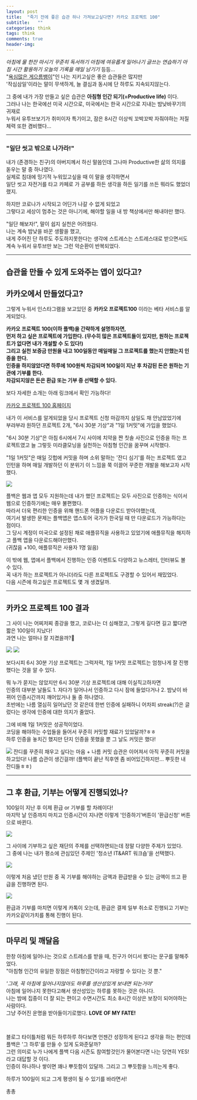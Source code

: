 ```yaml
---
layout: post
title:  "죽기 전에 좋은 습관 하나 가져보고싶다면? 카카오 프로젝트 100"
subtitle:   ""
categories: think
tags: think
comments: true
header-img: 
---
```

_아침에 물 한잔 마시기_
_꾸준히 독서하기_
_아침에 여유롭게 일어나기_
_글쓰는 연습하기_
_아침 시간 활용하기_
_오늘의 기록을 매일 남기기_
등등...
​  
"<u>욕심많은 게으름뱅이</u>"인 나는 지키고싶은 좋은 습관들은 많지만   
'작심삼일'이라는 말이 무색하게, 늘 결심과 동시에 단 하루도 지속되지않는다.  
  
그 중에 내가 가장 만들고 싶은 습관은 __아침형 인간 되기(=Productive life)__ 이다.  
그러나 나는 한국에선 미국 시간으로, 미국에서는 한국 시간으로 지내는 밤낮바꾸기의 귀재로  
누워서 유투브보기가 취미이자 특기이고, 잠은 8시간 이상씩 꼬박꼬박 자줘야하는 저질 체력 또한 겸비했다...  

---

 ### "일단 씻고 밖으로 나가라!"


내가 (존경하는 친구)의 아버지께서 하신 말씀인데 그나마 Productive한 삶의 의지를 돋우는 말 중 하나였다.  
실제로 침대에 밍기적 누워있고싶을 때 이 말을 생각하면서   
일단 씻고 자전거를 타고 카페로 가 공부를 하든 생각을 하든 일기를 쓰든 뭐라도 했었더랬지.

하지만 코로나가 시작되고 어딘가 나갈 수 없게 되었고   
그렇다고 세상이 멈추는 것은 아니기에, 해야할 일을 내 방 책상에서만 해내야만 했다.    

"일단 해보자!", 말이 쉽지 실천은 어려웠다.  
나는 계속 밤낮을 바꾼 생활을 했고,  
내게 주어진 단 하루도 주도하지못한다는 생각에 스트레스는 스트레스대로 받으면서도 계속 누워서 유투브만 보는 그런  악순환이 반복되었다.  

---

## 습관을 만들 수 있게 도와주는 앱이 있다고? 
## 카카오에서 만들었다고?
  


그렇게 누워서 인스타그램을 보고있던 중 __카카오 프로젝트100__ 이라는 베타 서비스를 알게되었다.  
  
__카카오 프로젝트 100(이하 플백)을 간략하게 설명하자면,__  
__먼저 하고 싶은 프로젝트에 가입한다. (무수히 많은 프로젝트들이 있지만, 원하는 프로젝트가 없다면 내가 개설할 수 도 있다!)__  
__그리고 실천 보증금 만원을 내고 100일동안 매일매일 그 프로젝트를 했는지 안했는지 인증을 한다.__  
__인증을 하지않았다면 하루에 100원씩 차감되며 100일이 지난 후 차감된 돈은 원하는 기관에 기부를 한다.__   
__차감되지않은 돈은 환급 또는 기부 중 선택할 수 있다.__  
  
보다 자세한 소개는 아래 링크에서 확인 가능하다!  

[카카오 프로젝트 100 홈페이지](https://project100.kakao.com/about/project100)

내가 이 서비스를 알게되었을 당시 프로젝트 신청 마감까지 삼일도 채 안남았었기에  
부랴부랴 원하던 프로젝트 2개, "6시 30분 기상"과 "1일 1커밋"에 가입을 했었다.   
  
"6시 30분 기상"은 아침 6시에서 7시 사이에 치약을 짠 칫솔 사진으로 인증을 하는 프로젝트였고 늘 그렇듯 미라클모닝을 실천하는 아침형 인간을 꿈꾸며 시작했다.  
  
"1일 1커밋"은 매일 깃헙에 커밋을 하며 소위 말하는 '잔디 심기'를 하는 프로젝트 였고  
인턴을 하며 매일 개발하던 이 분위기 이 느낌을 쭉 이끌어 꾸준한 개발을 해보고자 시작했다.   

<img src="https://ataraxiady.github.io/assets/img/think/kakaoproject100_1.jpg"> 

플백은 웹과 앱 모두 지원하는데 내가 했던 프로젝트는 모두 사진으로 인증하는 식이서 웹으로 인증하기에는 매우 불편했다.  
따라서 더욱 편리한 인증을 위해 핸드폰 어플을 다운로드 받아야했는데,  
여기서 발생한 문제는 플백앱은 앱스토어 국가가 한국일 때 만 다운로드가 가능하다는 점이다.  
그 당시 계정이 미국으로 설정된 채로 애플뮤직을 사용하고 있었기에 애플뮤직을 해지하고 플백 앱을 다운로드해야만했다.  
(귀찮음 +100, 애플뮤직은 사용자 1명 잃음)  
  
이 밖에 웹, 앱에서 플백에서 진행하는 인증 이벤트도 다양하고 뉴스레터, 인터뷰도 볼 수 있다.   
꼭 내가 하는 프로젝트가 아니더라도 다른 프로젝트도 구경할 수 있어서 재밌었다.  
다음 시즌에 하고싶은 프로젝트도 몇 개 생겼달까.  

---

## 카카오 프로젝트 100 결과

그 사이 나는 어찌저찌 종강을 했고, 코로나는 더 심해졌고, 그렇게 길다면 길고 짧다면 짧은 100일이 지났다!  
과연 나는 얼마나 잘 지켰을까?🥴  

<img src="https://ataraxiady.github.io/assets/img/think/kakaoproject100_2.jpg"> 
<img src="https://ataraxiady.github.io/assets/img/think/kakaoproject100_3.png"> 

보다시피 6시 30분 기상 프로젝트는 그럭저럭, 1일 1커밋 프로젝트는 엄청나게 잘 진행했다는 것을 알 수 있다.  
  
뭐 누가 묻지는 않았지만 6시 30분 기상 프로젝트에 대해 이실직고하자면  
인증의 대부분 날들도 1. 자다가 일어나서 인증하고 다시 잠에 들었다거나 2. 밤낮이 바뀌어 인증시간까지 깨어있거나 둘 중 하나였다.  
초반에는 나름 열심히 일어났던 것 같은데 한번 인증에 실패하니 어차피 streak(?)은 글렀다는 생각에 인증에 대한 의지가 줄었다.  

그에 비해 1일 1커밋은 성공적이었다.   
코딩을 해야하는 수업들을 들어서 꾸준히 커밋할 재료가 있었달까?ㅎㅎ  
하루 인증을 놓치긴 했지만 단지 인증을 못했을 뿐 그 날도 커밋은 했다!  

<img src="https://ataraxiady.github.io/assets/img/think/kakaoproject100_4.png"> 
잔디를 꾸준히 채우고 싶다는 마음 + 나름 커밋 습관은 이어져서 아직 꾸준히 커밋을 하고있다!  
나름 습관이 생긴걸까!  
(플백이 끝난 직후엔 좀 비어있긴하지만... 뿌듯한 내 잔디들ㅎㅎ)  

---

## 그 후 환급, 기부는 어떻게 진행되었나?

100일이 지난 후 이제 환급 or 기부를 할 차례이다!  
마지막 날 인증까지 마치고 인증시간이 지나면 이렇게 '인증하기'버튼이 '환급신청' 버튼으로 바뀐다.   

<img src="https://ataraxiady.github.io/assets/img/think/kakaoproject100_5.jpg"> 

그 사이에 기부하고 싶은 재단의 주제를 선택하면되는데 정말 다양한 주제가 있었다.  
그 중에 나는 내가 평소에 관심있던 주제인 '청소년 IT&ART 워크숍'을 선택했다.  

<img src="https://ataraxiady.github.io/assets/img/think/kakaoproject100_5.jpg"> 

이렇게 처음 냈던 만원 중 꼭 기부를 해야하는 금액과 환급받을 수 있는 금액이 뜨고 환급을 진행하면 된다.  

<img src="https://ataraxiady.github.io/assets/img/think/kakaoproject100_6.jpg"> 

환급과 기부를 마치면 이렇게 카톡이 오는데, 환급은 결제 일부 취소로 진행되고 기부는 카카오같이가치를 통해 진행이 된다.  

---

## 마무리 및 깨달음

한창 아침에 일어나는 것으로 스트레스를 받을 때, 친구가 어디서 봤다는 문구를 말해주었다.  
"아침형 인간의 유일한 장점은 아침형인간이라고 자랑할 수 있다는 것 뿐."  
  
_'그래, 꼭 아침에 일어나지않아도 하루를 생산성있게 보내면 되는거야'_  
아침에 일어나지 못한다고해서 생산성있는 하루를 못하는 것은 아니다.  
나는 밤에 집중이 더 잘 되는 편이고 수면시간도 최소 8시간 이상은 보장이 되어야하는 사람이다.   
그냥 주어진 운명을 받아들이기로했다. __LOVE OF MY FATE!__  
  
  
​  
  
블로그 타이틀처럼 뭐든 하루하루 하다보면 언젠간 성장하게 된다고 생각을 하는 편인데  
플백은 '그 하루'를 만들 수 있게 도와준달까?  
그런 의미로 누가 나에게 플백 다음 시즌도 참여할것인가 물어본다면 나는 당연히 YES!라고 대답할 것 이다.  
인증이 하나하나 쌓이면 꽤나 뿌듯함이 있달까. 그리고 그 뿌듯함을 느끼는게 좋다.  
  
하루가 100일이 되고 그게 평생이 될 수 있기를 바라면서!  
  
총총 
 
